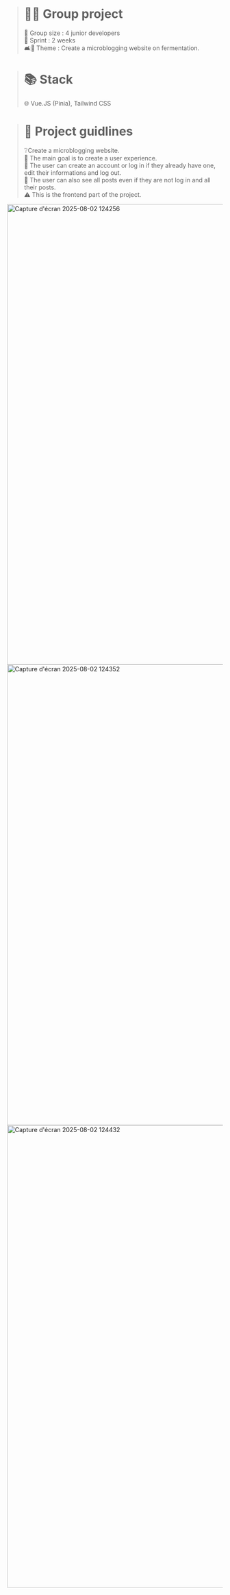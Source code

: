 ># 👩‍💻 Group project
>
>👥 Group size : 4 junior developers <br>
>🏃 Sprint : 2 weeks <br>
>🛋🫙 Theme : Create a microblogging website on fermentation.
>

># 📚 Stack
>
>🌐 Vue.JS (Pinia), Tailwind CSS <br>
>

># 📑 Project guidlines
>
>❔Create a microblogging website. <br>
>💭 The main goal is to create a user experience. <br>
>👤 The user can create an account or log in if they already have one, edit their informations and log out. <br>
>🔁 The user can also see all posts even if they are not log in and all their posts. <br>
>⚠️ This is the frontend part of the project.
>

<img width="1919" height="1074" alt="Capture d'écran 2025-08-02 124256" src="https://github.com/user-attachments/assets/6c9cb6f8-4abf-4074-91aa-ee61e081e646" />
<img width="1919" height="1075" alt="Capture d'écran 2025-08-02 124352" src="https://github.com/user-attachments/assets/232ff564-bea2-4ab1-ba8d-8df0f3432261" />
<img width="1916" height="1079" alt="Capture d'écran 2025-08-02 124432" src="https://github.com/user-attachments/assets/dc4559c7-5eeb-41e6-abba-39ff3c9364d7" />


